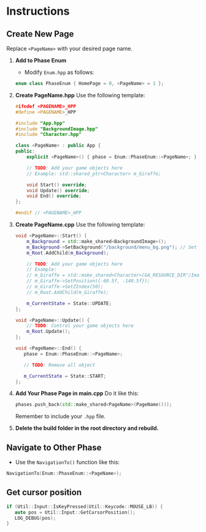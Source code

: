 # Instructions

## Create New Page
Replace `<PageName>` with your desired page name.

1. **Add to Phase Enum**
   - Modify `Enum.hpp` as follows:
   ```c++
   enum class PhaseEnum { HomePage = 0, <PageName> = 1 };
   ```

2. **Create PageName.hpp**
   Use the following template:
   ```c++
   #ifndef <PAGENAME>_HPP
   #define <PAGENAME>_HPP

   #include "App.hpp"
   #include "BackgroundImage.hpp"
   #include "Character.hpp"

   class <PageName> : public App {
   public:
       explicit <PageName>() { phase = Enum::PhaseEnum::<PageName>; }

       // TODO: Add your game objects here
       // Example: std::shared_ptr<Character> m_Giraffe;

       void Start() override;
       void Update() override;
       void End() override;
   };

   #endif // <PAGENAME>_HPP
   ```

3. **Create PageName.cpp**
   Use the following template:
   ```c++
   void <PageName>::Start() {
       m_Background = std::make_shared<BackgroundImage>();
       m_Background->SetBackground("/background/menu_bg.png"); // Set phase background
       m_Root.AddChild(m_Background);

       // TODO: Add your game objects here
       // Example:
       // m_Giraffe = std::make_shared<Character>(GA_RESOURCE_DIR"/Image/Character/giraffe.png");
       // m_Giraffe->SetPosition({-60.5f, -140.5f});
       // m_Giraffe->SetZIndex(50);
       // m_Root.AddChild(m_Giraffe);

       m_CurrentState = State::UPDATE;
   };

   void <PageName>::Update() {
       // TODO: Control your game objects here
       m_Root.Update();
   };

   void <PageName>::End() {
      phase = Enum::PhaseEnum::<PageName>;

      // TODO: Remove all object

      m_CurrentState = State::START;
   };
   ```

1. **Add Your Phase Page in main.cpp**
   Do it like this:
   ```c++
   phases.push_back(std::make_shared<PageName>(PageName()));
   ```
   Remember to include your `.hpp` file.

2. **Delete the build folder in the root directory and rebuild.**

## Navigate to Other Phase
- Use the `NavigationTo()` function like this:
```c++
NavigationTo(Enum::PhaseEnum::<PageName>);
```

## Get cursor position 
```c++
if (Util::Input::IsKeyPressed(Util::Keycode::MOUSE_LB)) {
   auto pos = Util::Input::GetCursorPosition();
   LOG_DEBUG(pos);
}
```